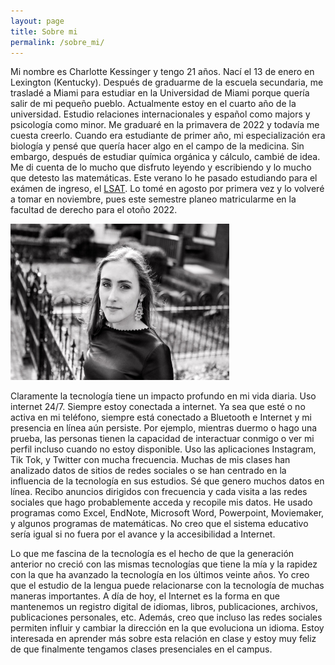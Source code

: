 ```yaml
---
layout: page
title: Sobre mi
permalink: /sobre_mi/
---
```


Mi nombre es Charlotte Kessinger y tengo 21 años. Nací el 13 de enero en Lexington (Kentucky). Después de graduarme de la escuela secundaria, me trasladé a Miami para estudiar en la Universidad de Miami porque quería salir de mi pequeño pueblo. Actualmente estoy en el cuarto año de la universidad. Estudio relaciones internacionales y español como majors y psicología como minor. Me graduaré en la primavera de 2022 y todavía me cuesta creerlo. Cuando era estudiante de primer año, mi especialización era biología y pensé que quería hacer algo en el campo de la medicina. Sin embargo, después de estudiar química orgánica y cálculo, cambié de idea. Me di cuenta de lo mucho que disfruto leyendo y escribiendo y lo mucho que detesto las matemáticas. Este verano lo he pasado estudiando para el exámen de ingreso, el [LSAT](https://www.lsac.org/lsa). Lo tomé en agosto por primera vez y lo volveré a tomar en noviembre, pues este semestre planeo matricularme en la facultad de derecho para el otoño 2022.

<img src="/assets/images/me.JPG" alt="me" width="350" height="250">
	
Claramente la tecnología tiene un impacto profundo en mi vida diaria. Uso internet 24/7. Siempre estoy conectada a internet. Ya sea que esté o no activa en mi teléfono, siempre está conectado a Bluetooth e Internet y mi presencia en línea aún persiste. Por ejemplo, mientras duermo o hago una prueba, las personas tienen la capacidad de interactuar conmigo o ver mi perfil incluso cuando no estoy disponible. Uso las aplicaciones Instagram, Tik Tok, y Twitter con mucha frecuencia. Muchas de mis clases han analizado datos de sitios de redes sociales o se han centrado en la influencia de la tecnología en sus estudios. Sé que genero muchos datos en línea. Recibo anuncios dirigidos con frecuencia y cada visita a las redes sociales que hago probablemente acceda y recopile mis datos. He usado programas como Excel, EndNote, Microsoft Word, Powerpoint, Moviemaker, y algunos programas de matemáticas. No creo que el sistema educativo sería igual si no fuera por el avance y la accesibilidad a Internet.
		
Lo que me fascina de la tecnología es el hecho de que la generación anterior no creció con las mismas tecnologías que tiene la mía y la rapidez con la que ha avanzado la tecnología en los últimos veinte años. Yo creo que el estudio de la lengua puede relacionarse con la tecnología de muchas maneras importantes. A día de hoy, el Internet es la forma en que mantenemos un registro digital de idiomas, libros, publicaciones, archivos, publicaciones personales, etc. Además, creo que incluso las redes sociales permiten influir y cambiar la dirección en la que evoluciona un idioma. Estoy interesada en aprender más sobre esta relación en clase y estoy muy feliz de que finalmente tengamos clases presenciales en el campus.
